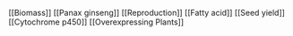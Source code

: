 [[Biomass]]
[[Panax ginseng]]
[[Reproduction]]
[[Fatty acid]]
[[Seed yield]]
[[Cytochrome p450]]
[[Overexpressing Plants]]
